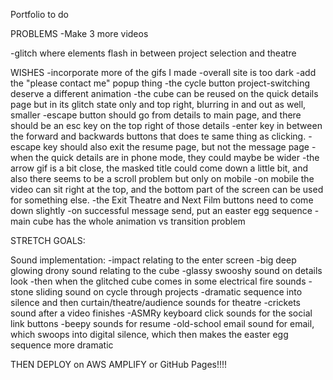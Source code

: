 Portfolio to do


PROBLEMS
-Make 3 more videos

-glitch where elements flash in between project selection and theatre
<!-- -the play button needs to not linger and has bugs -->
<!-- -matrix text has bugs -->
<!-- -fix resume formatting -->
<!-- -the main button to go to the case study needs to work EVERY time -->
<!-- -i believe it is the cube's movement that is causing scroll problems on mobile -->
<!-- -the NEXT FILM button needs to work -->
<!-- -cycle buttons take too long to come in -->
<!-- -on refresh the page looks bad/glitchy, we need a cover fadeout, maybe i reincorporate the enter splashscreen -->
<!-- -when a film finishes, it should ask the user if they want to get in contact with me, or watch another film -->
<!-- -prevent the sending of a message if all fields are not valid -->
<!-- -lighting inconsistency in transition to theatre -->
<!-- -when you click resume from project focus the list comes back -->


WISHES
-incorporate more of the gifs I made
-overall site is too dark
-add the "please contact me" popup thing
-the cycle button project-switching deserve a different animation
-the cube can be reused on the quick details page but in its glitch state only and top right, blurring in and out as well, smaller
-escape button should go from details to main page, and there should be an esc key on the top right of those details
-enter key in between the forward and backwards buttons that does te same thing as clicking.
-escape key should also exit the resume page, but not the message page
-when the quick details are in phone mode, they could maybe be wider
-the arrow gif is a bit close, the masked title could come down a little bit, and also there seems to be a scroll problem but only on mobile
-on mobile the video can sit right at the top, and the bottom part of the screen can be used for something else.
-the Exit Theatre and Next Film buttons need to come down slightly
-on successful message send, put an easter egg sequence
-main cube has the whole animation vs transition problem

STRETCH GOALS:

Sound implementation:
-impact relating to the enter screen
-big deep glowing drony sound relating to the cube
-glassy swooshy sound on details look
-then when the glitched cube comes in some electrical fire sounds
-stone sliding sound on cycle through projects
-dramatic sequence into silence and then curtain/theatre/audience sounds for theatre
-crickets sound after a video finishes
-ASMRy keyboard click sounds for the social link buttons
-beepy  sounds for resume
-old-school email sound for email, which swoops into digital silence, which then makes the easter egg sequence more dramatic

THEN DEPLOY on AWS AMPLIFY or GitHub Pages!!!!

